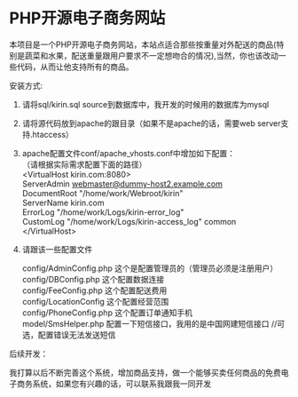 PHP开源电子商务网站
=====

本项目是一个PHP开源电子商务网站，本站点适合那些按重量对外配送的商品(特别是蔬菜和水果，配送重量跟用户要求不一定想吻合的情况),当然，你也该改动一些代码，从而让他支持所有的商品。

安装方式:

1. 请将sql/kirin.sql source到数据库中，我开发的时候用的数据库为mysql

2. 请将源代码放到apache的跟目录（如果不是apache的话，需要web server支持.htaccess）

3. apache配置文件conf/apache_vhosts.conf中增加如下配置：  
   （请根据实际需求配置下面的路径）  
    &lt;VirtualHost kirin.com:8080&gt;  
        ServerAdmin webmaster@dummy-host2.example.com  
        DocumentRoot "/home/work/Webroot/kirin"  
        ServerName kirin.com  
        ErrorLog "/home/work/Logs/kirin-error_log"  
        CustomLog "/home/work/Logs/kirin-access_log" common  
    &lt;/VirtualHost&gt;  

4. 请跟该一些配置文件
   
   config/AdminConfig.php 这个是配置管理员的（管理员必须是注册用户）  
   config/DBConfig.php 这个配置数据连接  
   config/FeeConfig.php 这个配置配送费用  
   config/LocationConfig 这个配置经营范围  
   config/PhoneConfig.php 这个配置订单通知手机  
   model/SmsHelper.php 配置一下短信接口，我用的是中国网建短信接口   //可选，配置错误无法发送短信  

后续开发：  

我打算以后不断完善这个系统，增加商品支持，做一个能够买卖任何商品的免费电子商务系统，如果您有兴趣的话，可以联系我跟我一同开发  

